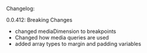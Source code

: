 Changelog:

0.0.412:
Breaking Changes
- changed mediaDimension to breakpoints
- Changed how media queries are used
- added array types to margin and padding variables